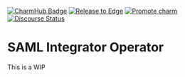 [![CharmHub Badge](https://charmhub.io/saml-integrator/badge.svg)](https://charmhub.io/saml-integrator)
[![Release to Edge](https://github.com/canonical/saml-integrator-operator/actions/workflows/test_and_publish_charm.yaml/badge.svg)](https://github.com/canonical/saml-integrator-operator/actions/workflows/test_and_publish_charm.yaml)
[![Promote charm](https://github.com/canonical/saml-integrator-operator/actions/workflows/promote_charm.yaml/badge.svg)](https://github.com/canonical/saml-integrator-operator/actions/workflows/promote_charm.yaml)
[![Discourse Status](https://img.shields.io/discourse/status?server=https%3A%2F%2Fdiscourse.charmhub.io&style=flat&label=CharmHub%20Discourse)](https://discourse.charmhub.io)

# SAML Integrator Operator

This is a WIP
